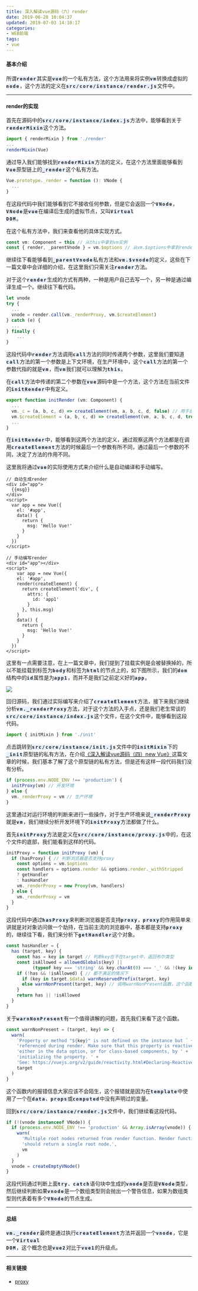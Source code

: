 ```yaml
---
title: 深入解读vue源码（六）render
date: 2019-06-28 10:04:37
updated: 2019-07-03 14:18:17
categories:
- WEB前端
tags:
- vue
---
```


#### 基本介绍

所谓<code style="letter-spacing: 2px;font-weight:700;background-color:#e6effb;border-radius:3px;">render</code>其实是<code style="letter-spacing: 2px;font-weight:700;background-color:#e6effb;border-radius:3px;">vue</code>的一个私有方法，这个方法用来将实例<code style="letter-spacing: 2px;font-weight:700;background-color:#e6effb;border-radius:3px;">vm</code>转换成虚拟的<code style="letter-spacing: 2px;font-weight:700;background-color:#e6effb;border-radius:3px;">node</code>，这个方法的定义在<code style="letter-spacing: 2px;font-weight:700;background-color:#e6effb;border-radius:3px;">src/core/instance/render.js</code>文件中。

------

#### render的实现

首先在源码中的<code style="letter-spacing: 2px;font-weight:700;background-color:#e6effb;border-radius:3px;">src/core/instance/index.js</code>方法中，能够看到关于<code style="letter-spacing: 2px;font-weight:700;background-color:#e6effb;border-radius:3px;">renderMixin</code>这个方法。

```typescript
import { renderMixin } from './render'
...
renderMixin(Vue)
```

通过导入我们能够找到<code style="letter-spacing: 2px;font-weight:700;background-color:#e6effb;border-radius:3px;">renderMixin</code>方法的定义，在这个方法里面能够看到<code style="letter-spacing: 2px;font-weight:700;background-color:#e6effb;border-radius:3px;">Vue</code>原型链上的<code style="letter-spacing: 2px;font-weight:700;background-color:#e6effb;border-radius:3px;">_render</code>这个私有方法。

```typescript
Vue.prototype._render = function (): VNode {
  ...
}
```

在这段代码中我们能够看到它不接收任何参数，但是它会返回一个<code style="letter-spacing: 2px;font-weight:700;background-color:#e6effb;border-radius:3px;">VNode</code>，<code style="letter-spacing: 2px;font-weight:700;background-color:#e6effb;border-radius:3px;">VNode</code>是<code style="letter-spacing: 2px;font-weight:700;background-color:#e6effb;border-radius:3px;">vue</code>在编译后生成的虚拟节点，又叫<code style="letter-spacing: 2px;font-weight:700;background-color:#e6effb;border-radius:3px;">Virtual DOM</code>。

在这个私有方法中，我们来查看他的具体实现方式。

```typescript
const vm: Component = this // 从this中拿到vm实例
const { render, _parentVnode } = vm.$options // 从vm.$options中拿到render
```

继续往下看能够看到<code style="letter-spacing: 2px;font-weight:700;background-color:#e6effb;border-radius:3px;">_parentVnode</code>私有方法和<code style="letter-spacing: 2px;font-weight:700;background-color:#e6effb;border-radius:3px;">vm.$vnode</code>的定义，这些在下一篇文章中会详细的介绍，在这里我们只需关注<code style="letter-spacing: 2px;font-weight:700;background-color:#e6effb;border-radius:3px;">render</code>方法。

对于这个<code style="letter-spacing: 2px;font-weight:700;background-color:#e6effb;border-radius:3px;">render</code>生成的方式有两种，一种是用户自己去写一个，另一种是通过编译生成一个。继续往下看代码。

```typescript
let vnode
try {
  ...
  vnode = render.call(vm._renderProxy, vm.$createElement)
} catch (e) {
  ...
} finally {
	...
}
```

这段代码中<code style="letter-spacing: 2px;font-weight:700;background-color:#e6effb;border-radius:3px;">render</code>方法调用<code style="letter-spacing: 2px;font-weight:700;background-color:#e6effb;border-radius:3px;">call</code>方法的同时传递两个参数，这里我们要知道<code style="letter-spacing: 2px;font-weight:700;background-color:#e6effb;border-radius:3px;">call</code>方法的第一个参数是上下文环境，在生产环境中，这个<code style="letter-spacing: 2px;font-weight:700;background-color:#e6effb;border-radius:3px;">call</code>方法的第一个参数代指的就是<code style="letter-spacing: 2px;font-weight:700;background-color:#e6effb;border-radius:3px;">vm</code>，而<code style="letter-spacing: 2px;font-weight:700;background-color:#e6effb;border-radius:3px;">vm</code>我们就可以理解为<code style="letter-spacing: 2px;font-weight:700;background-color:#e6effb;border-radius:3px;">this</code>。

在<code style="letter-spacing: 2px;font-weight:700;background-color:#e6effb;border-radius:3px;">call</code>方法中传递的第二个参数在<code style="letter-spacing: 2px;font-weight:700;background-color:#e6effb;border-radius:3px;">vue</code>源码中是一个方法，这个方法在当前文件的<code style="letter-spacing: 2px;font-weight:700;background-color:#e6effb;border-radius:3px;">initRender</code>中有定义。

```typescript
export function initRender (vm: Component) {
  ...
  vm._c = (a, b, c, d) => createElement(vm, a, b, c, d, false) // 用于自动编译生成render
  vm.$createElement = (a, b, c, d) => createElement(vm, a, b, c, d, true) // 用于手动编写生成render
  ...
}
```

在<code style="letter-spacing: 2px;font-weight:700;background-color:#e6effb;border-radius:3px;">initRender</code>中，能够看到这两个方法的定义，通过观察这两个方法都是在调用<code style="letter-spacing: 2px;font-weight:700;background-color:#e6effb;border-radius:3px;">createElement</code>方法的时候最后一个参数有所不同，通过最后一个参数的不同，决定了方法的作用不同。

这里我将通过<code style="letter-spacing: 2px;font-weight:700;background-color:#e6effb;border-radius:3px;">vue</code>的实际使用方式来介绍什么是自动编译和手动编写。

```vue
// 自动生成render
<div id="app">
  {{msg}}
</div>
<script>
  var app = new Vue({
    el: '#app',
    data() {
      return {
        msg: 'Hello Vue!'
      }
    }
  })
</script>

// 手动编写render
<div id="app"></div>
<script>
	var app = new Vue({
    el: '#app',
    render(createElement) {
      return createElement('div', {
        attrs: {
          id: 'app1'
        }
      }, this.msg)
    }
    data() {
      return {
        msg: 'Hello Vue!'
      }
    }
  })
</script>
```

这里有一点需要注意，在上一篇文章中，我们提到了挂载实例是会被替换掉的，所以不能挂载到标签为<code style="letter-spacing: 2px;font-weight:700;background-color:#e6effb;border-radius:3px;">body</code>和标签为<code style="letter-spacing: 2px;font-weight:700;background-color:#e6effb;border-radius:3px;">html</code>的节点上的，如下图所示，我们的<code style="letter-spacing: 2px;font-weight:700;background-color:#e6effb;border-radius:3px;">dom</code>结构中的<code style="letter-spacing: 2px;font-weight:700;background-color:#e6effb;border-radius:3px;">id</code>属性是为<code style="letter-spacing: 2px;font-weight:700;background-color:#e6effb;border-radius:3px;">app1</code>，而并不是我们之前定义好的<code style="letter-spacing: 2px;font-weight:700;background-color:#e6effb;border-radius:3px;">app</code>。

![](/blog/深入解读vue源码（六）render/1561947451568.jpg)

回归源码，我们通过实际编写来介绍了<code style="letter-spacing: 2px;font-weight:700;background-color:#e6effb;border-radius:3px;">createElement</code>方法，接下来我们继续分析<code style="letter-spacing: 2px;font-weight:700;background-color:#e6effb;border-radius:3px;">vm._renderProxy</code>方法，对于这个方法的入手点，还是我们老生常谈的<code style="letter-spacing: 2px;font-weight:700;background-color:#e6effb;border-radius:3px;">src/core/instance/index.js</code>这个文件，在这个文件中，能够看到这段代码。

```typescript
import { initMixin } from './init'
```

点击跳转到<code style="letter-spacing: 2px;font-weight:700;background-color:#e6effb;border-radius:3px;">src/core/instance/init.js</code>文件中的<code style="letter-spacing: 2px;font-weight:700;background-color:#e6effb;border-radius:3px;">initMixin</code>下的<code style="letter-spacing: 2px;font-weight:700;background-color:#e6effb;border-radius:3px;">_init</code>原型链的私有方法，在介绍<a href="http://www.songjian.site/2019/06/20/%E6%B7%B1%E5%85%A5%E8%A7%A3%E8%AF%BBvue%E6%BA%90%E7%A0%81%EF%BC%88%E5%9B%9B%EF%BC%89new%20Vue/">《深入解读vue源码（四）new Vue》</a>这篇文章的时候，我们基本了解了这个原型链的私有方法，但是还有这样一段代码我们没有分析。

```typescript
if (process.env.NODE_ENV !== 'production') {
  initProxy(vm) // 开发环境
} else {
  vm._renderProxy = vm // 生产环境
}
```

这里通过对运行环境的判断来进行一些操作，对于生产环境来说<code style="letter-spacing: 2px;font-weight:700;background-color:#e6effb;border-radius:3px;">_renderProxy</code>就是<code style="letter-spacing: 2px;font-weight:700;background-color:#e6effb;border-radius:3px;">vm</code>，我们继续分析开发环境下的<code style="letter-spacing: 2px;font-weight:700;background-color:#e6effb;border-radius:3px;">initProxy</code>方法都做了什么。

首先<code style="letter-spacing: 2px;font-weight:700;background-color:#e6effb;border-radius:3px;">initProxy</code>方法是定义在<code style="letter-spacing: 2px;font-weight:700;background-color:#e6effb;border-radius:3px;">src/core/instance/proxy.js</code>中的，在这个文件的底部，我们能看到这样的代码。

```typescript
initProxy = function initProxy (vm) {
  if (hasProxy) { // 判断浏览器是否支持proxy
    const options = vm.$options
    const handlers = options.render && options.render._withStripped
    ? getHandler
    : hasHandler
    vm._renderProxy = new Proxy(vm, handlers)
  } else {
    vm._renderProxy = vm
  }
}
```

这段代码中通过<code style="letter-spacing: 2px;font-weight:700;background-color:#e6effb;border-radius:3px;">hasProxy</code>来判断浏览器是否支持<code style="letter-spacing: 2px;font-weight:700;background-color:#e6effb;border-radius:3px;">proxy</code>，<code style="letter-spacing: 2px;font-weight:700;background-color:#e6effb;border-radius:3px;">proxy</code>的作用简单来讲就是对对象访问做一个劫持，在当前主流的浏览器中，基本都是支持<code style="letter-spacing: 2px;font-weight:700;background-color:#e6effb;border-radius:3px;">proxy</code>的，继续往下看，我们来分析下<code style="letter-spacing: 2px;font-weight:700;background-color:#e6effb;border-radius:3px;">getHandler</code>这个对象。

```typescript
const hasHandler = {
  has (target, key) {
    const has = key in target // 判断key在不在target中，返回布尔类型
    const isAllowed = allowedGlobals(key) ||
          (typeof key === 'string' && key.charAt(0) === '_' && !(key in target.$data)) // allowedGlobals是一些全局的属性和方法，这里是判断key是否属于allowedGlobals中的属性或方法
    if (!has && !isAllowed) { // 都不满足的情况下
      if (key in target.$data) warnReservedPrefix(target, key)
      else warnNonPresent(target, key) // 调用warnNonPresent函数，这个函数抛出的是一个警告
    }
    return has || !isAllowed
  }
}
```

关于<code style="letter-spacing: 2px;font-weight:700;background-color:#e6effb;border-radius:3px;">warnNonPresent</code>有一个值得讲解的问题，首先我们来看下这个函数。

```typescript
const warnNonPresent = (target, key) => {
  warn(
    `Property or method "${key}" is not defined on the instance but ` +
    'referenced during render. Make sure that this property is reactive, ' +
    'either in the data option, or for class-based components, by ' +
    'initializing the property. ' +
    'See: https://vuejs.org/v2/guide/reactivity.html#Declaring-Reactive-Properties.',
    target
  )
}
```

这个函数内的报错信息大家应该不会陌生，这个报错就是因为在<code style="letter-spacing: 2px;font-weight:700;background-color:#e6effb;border-radius:3px;">template</code>中使用了一个在<code style="letter-spacing: 2px;font-weight:700;background-color:#e6effb;border-radius:3px;">data</code>、<code style="letter-spacing: 2px;font-weight:700;background-color:#e6effb;border-radius:3px;">props</code>或<code style="letter-spacing: 2px;font-weight:700;background-color:#e6effb;border-radius:3px;">computed</code>中没有声明过的变量。

回到<code style="letter-spacing: 2px;font-weight:700;background-color:#e6effb;border-radius:3px;">src/core/instance/render.js</code>文件中，我们继续看这段代码。

```typescript
if (!(vnode instanceof VNode)) {
  if (process.env.NODE_ENV !== 'production' && Array.isArray(vnode)) {
    warn(
      'Multiple root nodes returned from render function. Render function ' +
      'should return a single root node.',
      vm
    )
  }
  vnode = createEmptyVNode()
}
```

这段代码通过判断上面<code style="letter-spacing: 2px;font-weight:700;background-color:#e6effb;border-radius:3px;">try</code>、<code style="letter-spacing: 2px;font-weight:700;background-color:#e6effb;border-radius:3px;">catch</code>语句块中生成的<code style="letter-spacing: 2px;font-weight:700;background-color:#e6effb;border-radius:3px;">vnode</code>是否是<code style="letter-spacing: 2px;font-weight:700;background-color:#e6effb;border-radius:3px;">VNode</code>类型，然后继续判断如果<code style="letter-spacing: 2px;font-weight:700;background-color:#e6effb;border-radius:3px;">vnode</code>是一个数组类型则会抛出一个警告信息，如果为数组类型则代表着有多个<code style="letter-spacing: 2px;font-weight:700;background-color:#e6effb;border-radius:3px;">VNode</code>的节点生成。

------

#### 总结

<code style="letter-spacing: 2px;font-weight:700;background-color:#e6effb;border-radius:3px;">vm._render</code>最终是通过执行<code style="letter-spacing: 2px;font-weight:700;background-color:#e6effb;border-radius:3px;">createElement</code>方法并返回一个<code style="letter-spacing: 2px;font-weight:700;background-color:#e6effb;border-radius:3px;">vnode</code>，它是一个<code style="letter-spacing: 2px;font-weight:700;background-color:#e6effb;border-radius:3px;">Virtual DOM</code>，这个概念也是<code style="letter-spacing: 2px;font-weight:700;background-color:#e6effb;border-radius:3px;">vue2</code>对比于<code style="letter-spacing: 2px;font-weight:700;background-color:#e6effb;border-radius:3px;">vue1</code>的升级点。

------

#### 相关链接

- <a color="blue" href="http://es6.ruanyifeng.com/#docs/proxy">proxy</a>
